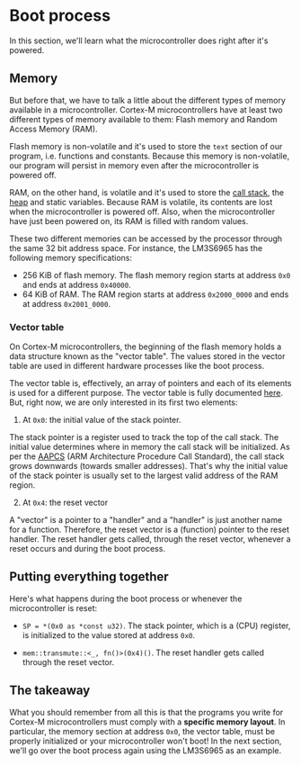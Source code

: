# Boot process

In this section, we'll learn what the microcontroller does right after it's
powered.

## Memory

But before that, we have to talk a little about the different types of memory
available in a microcontroller. Cortex-M microcontrollers have at least two
different types of memory available to them: Flash memory and Random Access
Memory (RAM).

Flash memory is non-volatile and it's used to store the `text` section of our
program, i.e. functions and constants. Because this memory is non-volatile, our
program will persist in memory even after the microcontroller is powered off.

RAM, on the other hand, is volatile and it's used to store the [call stack], the
[heap] and static variables. Because RAM is volatile, its contents are lost when
the microcontroller is powered off. Also, when the microcontroller have just
been powered on, its RAM is filled with random values.

[call stack]: https://en.wikipedia.org/wiki/Call_stack
[heap]: https://en.wikipedia.org/wiki/Memory_management#HEAP

These two different memories can be accessed by the processor through the same
32 bit address space. For instance, the LM3S6965 has the following memory
specifications:

- 256 KiB of flash memory. The flash memory region starts at address `0x0` and
  ends at address `0x40000`.
- 64 KiB of RAM. The RAM region starts at address `0x2000_0000` and ends at address `0x2001_0000`.

### Vector table

On Cortex-M microcontrollers, the beginning of the flash memory holds a data
structure known as the "vector table". The values stored in the vector table are
used in different hardware processes like the boot process.

The vector table is, effectively, an array of pointers and each of its elements
is used for a different purpose. The vector table is fully documented [here].
But, right now, we are only interested in its first two elements:

[here]: http://infocenter.arm.com/help/index.jsp?topic=/com.arm.doc.dui0552a/BABIFJFG.html

1. At `0x0`: the initial value of the stack pointer.

The stack pointer is a register used to track the top of the call stack. The
initial value determines where in memory the call stack will be initialized. As
per the [AAPCS][AAPCS] (ARM Architecture Procedure Call Standard), the call
stack grows downwards (towards smaller addresses). That's why the initial value
of the stack pointer is usually set to the largest valid address of the RAM
region.

[AAPCS]: http://infocenter.arm.com/help/topic/com.arm.doc.ihi0042f/IHI0042F_aapcs.pdf#page=16&zoom=auto,52,151

2. At `0x4`: the reset vector

A "vector" is a pointer to a "handler" and a "handler" is just another name for
a function. Therefore, the reset vector is a (function) pointer to the reset
handler. The reset handler gets called, through the reset vector, whenever a
reset occurs and during the boot process.

## Putting everything together

Here's what happens during the boot process or whenever the microcontroller is
reset:

- `SP = *(0x0 as *const u32)`. The stack pointer, which is a (CPU) register,
  is initialized to the value stored at address `0x0`.

- `mem::transmute::<_, fn()>(0x4)()`. The reset handler gets called through the
  reset vector.

## The takeaway

What you should remember from all this is that the programs you write for
Cortex-M microcontrollers must comply with a **specific memory layout**. In
particular, the memory section at address `0x0`, the vector table, must be
properly initialized or your microcontroller won't boot! In the next section,
we'll go over the boot process again using the LM3S6965 as an example.
